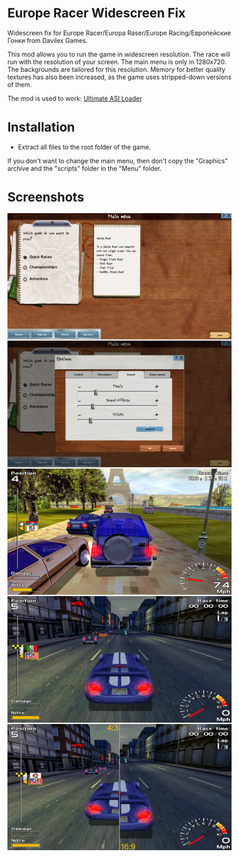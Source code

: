 # Europe Racer Widescreen Fix
Widescreen fix for Europe Racer/Europa Raser/Europe Racing/Европейские Гонки from Davilex Games.

This mod allows you to run the game in widescreen resolution.
The race will run with the resolution of your screen.
The main menu is only in 1280x720. The backgrounds are tailored for this resolution.
Memory for better quality textures has also been increased, as the game uses stripped-down versions of them.

The mod is used to work: [Ultimate ASI Loader](https://github.com/ThirteenAG/Ultimate-ASI-Loader)

# Installation
- Extract all files to the root folder of the game.

If you don't want to change the main menu, then don't copy the "Graphics" archive and the "scripts" folder in the "Menu" folder.

# Screenshots
![MainMenu](ER_WideScreen_Fix/screenshots/MainMenu.png)
![Options](ER_WideScreen_Fix/screenshots/Options.png)
![Gameplay01](ER_WideScreen_Fix/screenshots/Gameplay01.png)
![Gameplay02](ER_WideScreen_Fix/screenshots/Gameplay02.png)
![Comparison](ER_WideScreen_Fix/screenshots/Comparison.png)
